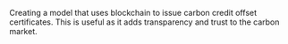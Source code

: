 Creating a model that uses blockchain to issue carbon credit offset certificates. This is useful as it adds transparency and trust to the carbon market.
